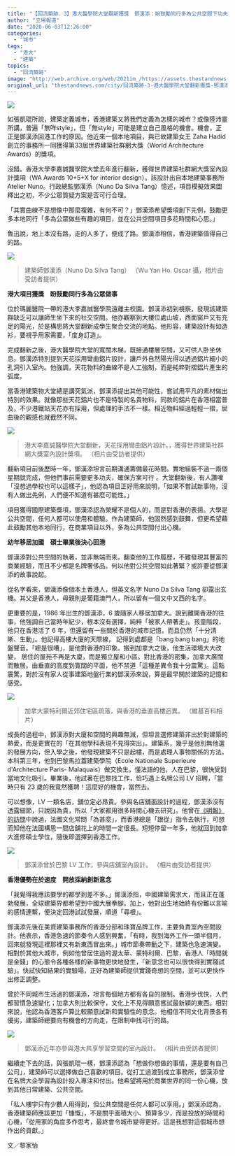 ```yaml
---
title: "【回流築跡．3】港大醫學院大堂翻新獲獎　鄧漢添：盼鼓勵同行多為公共空間下功夫"
author: "立場報道"
date: "2020-06-03T12:26:00"
categories:
  - "城市"
tags:
  - "港大"
  - "建築"
topics:
  - "回流築跡"
image: "http://web.archive.org/web/2021im_/https://assets.thestandnews.com/media/photos/Untitled-1-02_hMAq8.png"
original_url: "thestandnews.com/city/回流築跡-3-港大醫學院大堂翻新獲獎-鄧漢添-盼鼓勵同行多為公共空間下功夫"
---
```

![](http://web.archive.org/web/2021im_/https://assets.thestandnews.com/media/photos/Untitled-1-02_hMAq8.png)

如張凱琨所說，建築定義城市，香港建築又將我們定義為怎樣的城市？或像陸沛靈所講，普遍「無咩style」，但「無style」可能是建立自己風格的機會。機會，正正是鄧漢添回港工作的原因。他近來一個本地項目，與已故建築女王 Zaha Hadid 創立的事務所一同獲得第33屆世界建築社群網大獎（World Architecture Awards）的獎項。

沒錯。香港大學李嘉誠醫學院大堂去年進行翻新，獲得世界建築社群網大獎室內設計獎項（WA Awards 10+5+X for interior design）。該設計出自本地建築事務所 Atelier Nuno。行政總監鄧漢添（Nuno Da Silva Tang）憶述，項目模擬效果圖釋出之初，不少公眾質疑方案是否可行合理。

「其實曲線不是想像中那麼複雜，有何不可？」鄧漢添希望獎項創下先例，鼓勵更多本地同行「多為公眾做些有趣的項目，並在公共空間項目多花時間和心思。」

魯迅說，地上本沒有路，走的人多了，便成了路。鄧漢添相信，香港建築值得自己的路。

![](http://web.archive.org/web/2021im_/https://assets.thestandnews.com/media/photos/nuno_WWBdn.jpg)
> 建築師鄧漢添（Nuno Da Silva Tang） （Wu Yan Ho. Oscar 攝，相片由受訪者提供）

**港大項目獲獎　盼鼓勵同行多為公眾做事**

位於瑪麗醫院一帶的港大李嘉誠醫學院遠離主校園。鄧漢添初到視察，發現該建築群缺乏可以讓師生坐下來的社交空間。他亦觀察到大樓位處山坡，西面窗戶又有充足的陽光，於是構思將大堂翻新成學生聚合交流的地點。他形容，建築設計有如造衫，要視乎用家需要，「度身訂造」。

完成翻新之後，港大醫學院大堂的寬闊木梯，既接通樓層空間，又可供人卧坐休息。鄧漢添特別提到天花採用彎曲鋁片設計，讓戶外自然陽光得以透過鋁片細小的孔洞引入室內。他強調，天花物料的曲線不是人工強制，而是純粹對摺鋁片產生的弧度。

當香港建築物大堂總是講究氣派，鄧漢添提出其他可能性，嘗試用平凡的素材做出特別的效果。就像那些天花鋁片也不是特製的名貴物料，同款的鋁片在香港相當普及，不少港鐵站天花亦有採用，但處理的手法不一樣。相近物料經過輕輕一摺，屈曲後的觀感也就截然不同。

![](http://web.archive.org/web/2021im_/https://assets.thestandnews.com/media/photos/HKU_3Lp4T.jpg)
> 港大李嘉誠醫學院大堂翻新，天花採用彎曲鋁片設計，，獲得世界建築社群網大獎室內設計獎項。 （相片由受訪者提供）

翻新項目前後歷時一年，鄧漢添坦言前期溝通籌備最花時間。實地組裝不過一兩個星期就完成，但他們事前需要更多功夫，確保方案可行 。大堂翻新後，有人讚嘆「沒想過學校也可以這樣子」，他認為項目正好用來說明，「如果不嘗試新事物，沒有人做出先例，人們便不知道有甚麼可能性。」

項目獲得國際建築獎項，鄧漢添認為榮耀不是個人的，而是對香港的表揚。大學是公共空間，任何人都可以使用和體驗。作為建築師，他固然感到鼓舞，但更希望藉此鼓勵其他本地同行，在商業項目以外，多為公共空間付出心機。 

**幼年移居加國　碩士畢業後決心回港**

鄧漢添對公共空間的執著，並非無端而來。翻查他的工作履歷，不難發現其豐富的商業經驗，而且不少都是名牌奢侈品。何以他對公共空間如此著緊？或許要從鄧漢添的故事說起。

從名字看來，鄧漢添像個本土香港人，但英文名字 Nuno Da Silva Tang 卻露出玄機。其父是香港人，母親則是葡籍澳門人，所以留有一個又中又西的名字。

更重要的是，1986 年出生的鄧漢添，6 歲隨家人移居加拿大。說到離開香港的往事，他強調自己當時年紀少，根本沒有選擇，純粹「被家人帶著走」。孩童階段，他只在香港活了 6 年，但還留有一些關於香港的城市記憶，而且仍然「十分清晰、生動」。他記得高樓大廈的天際線， 記得到處都是「bang bang bang」的地盤聲音。「總是很嘈」，是他對香港的印象。搬到加拿大之後，他生活環境大大改變， 居住的屋苑不再是大廈，而是獨立屋和小區。對比香港的密集，加拿大廣闊而散居。由垂直的高度到寬闊的平面，他不禁道「這種差異令我十分震驚」。這點震驚，對於沒有家人從事建築地盤行業的鄧漢添來說，算是最早關於建築的記憶和感受。

![](http://web.archive.org/web/2021im_/https://assets.thestandnews.com/media/photos/montreal_3kfpL.jpg)
> 加拿大蒙特利爾近郊住宅區疏落，與香港的垂直高樓迥異。 （維基百科相片）

成長的過程中，鄧漢添對大廈和空間的興趣無減，但坦言選修建築非出於對建築的熱愛，而是更實在的「在其他學科表現不見得突出」。建築系，幾乎是他別無他選的發展方向，但入學之後，他發現建築不只是起樓，而是處理人事物關係的方法。本科第三年，他到巴黎馬拉蓋建築學院（Ecole Nationale Superieure d'Architecture Paris- Malaquais）做交換生。懂法語的他，人在巴黎，很快受到當地文化吸引。畢業後，他試著在巴黎找工作，恰巧遇上名牌公司 LV 招聘，「當時只有 23 歲的我竟然獲聘！這麼好的機會，當然去。

可以想像，LV 一類名店，舖位定必昂貴。參與名店舖面設計的過程，鄧漢添沒有透露細節，只說因為貴，所以「大家都用很多時間心機去研究」。他曾在[《明報》的訪問](http://web.archive.org/web/20210929053745/https://news.mingpao.com/pns/%E5%89%AF%E5%88%8A/article/20200408/s00005/1586285871585/people-%E5%BB%BA%E7%AF%89%E5%B8%AB%E9%84%A7%E6%BC%A2%E6%B7%BB-%E7%BF%BB%E6%96%B0%E9%86%AB%E5%AD%B8%E9%99%A2%E5%A6%82%E7%B4%B0%E8%83%9E%E9%AB%94)中說過，法國文化常問「為甚麼」，而香港總是「跟從」指令去執行，可想而知他在法國構思一間店舖花上的時間一定很長。短短停留一年多，他就回到加拿大進修碩士學位，隨後即選擇到香港工作。

![](http://web.archive.org/web/2021im_/https://assets.thestandnews.com/media/photos/LV_hmuPm.jpg)
> 鄧漢添曾於巴黎 LV 工作，參與店舖室內設計。 （相片由受訪者提供）

**香港優勢在於速度　開放採納創新意念**

「我覺得我應該要學的都學到差不多。」鄧漢添指，中國建築需求大，而且正在蓬勃發展，全球建築界都希望到中國大展拳腳。加上，他對出生地始終有份難以言喻的感情連繫，便決定回港試試發展，順道「尋根」。

鄧漢添先後在美資建築事務所的香港分部和珠寶品牌工作，主要負責室內空間設計。他表示，香港急速的節奏令人感到興奮，「有時，我到海外工作一頭半個月，回來就發現這裡那裡又有新東西冒出來。」城市節奏帶動之下，建築也急速演變。相對於其他大城市，例如他曾居住過的渥太華、蒙特利爾、巴黎，香港人「時間就是金錢」的心態令各種各樣的新事物更快地發生，「新意念也可以很快得到實踐試驗」。快試快知結果的實驗場，正好為建築師提供實踐奇想的空間，並可以更快作出修正調整。

曾於不同城市生活過的鄧漢添，坦言每個地方都有各自的限制。香港步伐快，人們都習慣急速變化；加拿大則比較保守，文化上不見得願意嘗試最新穎的東西。相對來說，他認為香港客戶算比較願意試新和實驗性的意念。他相信不同文化背景各有優劣，建築師總要向有機會的方向走，在限制中找可行的路。 

![](http://web.archive.org/web/2021im_/https://assets.thestandnews.com/media/photos/map_igHwP.jpg)
> 鄧漢添近年亦參與港大共享學習空間的室內設計。 （相片由受訪者提供）

繼續走下去的話，與張凱琨一樣，鄧漢添認為「想做你想做的事情，還是要有自己公司」，建築師可以選擇做自己喜歡的項目。從打工過渡到成立事務所，鄧漢添曾在名牌大企學習為設計投入專注和付出。他希望將用於商業世界的同一份心機，放到其他日常建築、公共空間。

「私人樓宇只有少數人用得到，但公共空間是任何人都可以享用。」鄧漢添認為，香港建築師應該更加「慷慨」，不是關乎面積大小、預算多少，而是投放的時間和心機，「從用家的角度多作思考，最終會令城市變得更好。這是我想對這個城市想作出的貢獻。」

文／黎家怡